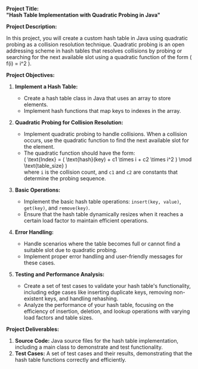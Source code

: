 **Project Title:**  
**"Hash Table Implementation with Quadratic Probing in Java"**

**Project Description:**

In this project, you will create a custom hash table in Java using quadratic probing as a collision resolution technique. Quadratic probing is an open addressing scheme in hash tables that resolves collisions by probing or searching for the next available slot using a quadratic function of the form \( f(i) = i^2 \).

**Project Objectives:**

1. **Implement a Hash Table:**
   - Create a hash table class in Java that uses an array to store elements.
   - Implement hash functions that map keys to indexes in the array.

2. **Quadratic Probing for Collision Resolution:**
   - Implement quadratic probing to handle collisions. When a collision occurs, use the quadratic function to find the next available slot for the element.
   - The quadratic function should have the form:  
     \( \text{Index} = ( \text{hash}(key) + c1 \times i + c2 \times i^2 ) \mod \text{table\_size} \)  
     where `i` is the collision count, and `c1` and `c2` are constants that determine the probing sequence.

3. **Basic Operations:**
   - Implement the basic hash table operations: `insert(key, value)`, `get(key)`, and `remove(key)`.
   - Ensure that the hash table dynamically resizes when it reaches a certain load factor to maintain efficient operations.

4. **Error Handling:**
   - Handle scenarios where the table becomes full or cannot find a suitable slot due to quadratic probing.
   - Implement proper error handling and user-friendly messages for these cases.

5. **Testing and Performance Analysis:**
   - Create a set of test cases to validate your hash table's functionality, including edge cases like inserting duplicate keys, removing non-existent keys, and handling rehashing.
   - Analyze the performance of your hash table, focusing on the efficiency of insertion, deletion, and lookup operations with varying load factors and table sizes.

**Project Deliverables:**

1. **Source Code:** Java source files for the hash table implementation, including a main class to demonstrate and test functionality.
2. **Test Cases:** A set of test cases and their results, demonstrating that the hash table functions correctly and efficiently.
